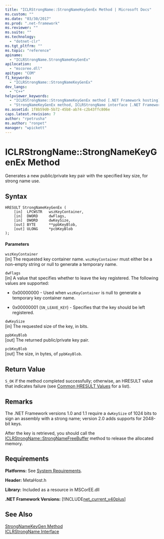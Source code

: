 ```yaml
---
title: "ICLRStrongName::StrongNameKeyGenEx Method | Microsoft Docs"
ms.custom: ""
ms.date: "03/30/2017"
ms.prod: ".net-framework"
ms.reviewer: ""
ms.suite: ""
ms.technology: 
  - "dotnet-clr"
ms.tgt_pltfrm: ""
ms.topic: "reference"
apiname: 
  - "ICLRStrongName.StrongNameKeyGenEx"
apilocation: 
  - "mscoree.dll"
apitype: "COM"
f1_keywords: 
  - "ICLRStrongName::StrongNameKeyGenEx"
dev_langs: 
  - "C++"
helpviewer_keywords: 
  - "ICLRStrongName::StrongNameKeyGenEx method [.NET Framework hosting]"
  - "StrongNameKeyGenEx method, ICLRStrongName interface [.NET Framework hosting]"
ms.assetid: 1f8b59d0-5b72-45b8-ab74-c2b43ffc806e
caps.latest.revision: 7
author: "rpetrusha"
ms.author: "ronpet"
manager: "wpickett"
---
```

# ICLRStrongName::StrongNameKeyGenEx Method
Generates a new public/private key pair with the specified key size, for strong name use.  
  
## Syntax  
  
```  
HRESULT StrongNameKeyGenEx (  
    [in]  LPCWSTR   wszKeyContainer,  
    [in]  DWORD     dwFlags,  
    [in]  DWORD     dwKeySize,  
    [out] BYTE      **ppbKeyBlob,  
    [out] ULONG     *pcbKeyBlob  
);  
```  
  
#### Parameters  
 `wszKeyContainer`  
 [in] The requested key container name. `wszKeyContainer` must either be a non-empty string or null to generate a temporary name.  
  
 `dwFlags`  
 [in] A value that specifies whether to leave the key registered. The following values are supported:  
  
-   0x00000000 - Used when `wszKeyContainer` is null to generate a temporary key container name.  
  
-   0x00000001 (`SN_LEAVE_KEY`) - Specifies that the key should be left registered.  
  
 `dwKeySize`  
 [in] The requested size of the key, in bits.  
  
 `ppbKeyBlob`  
 [out] The returned public/private key pair.  
  
 `pcbKeyBlob`  
 [out] The size, in bytes, of `ppbKeyBlob`.  
  
## Return Value  
 `S_OK` if the method completed successfully; otherwise, an HRESULT value that indicates failure (see [Common HRESULT Values](http://go.microsoft.com/fwlink/?LinkId=213878) for a list).  
  
## Remarks  
 The .NET Framework versions 1.0 and 1.1 require a `dwKeySize` of 1024 bits to sign an assembly with a strong name; version 2.0 adds supports for 2048-bit keys.  
  
 After the key is retrieved, you should call the [ICLRStrongName::StrongNameFreeBuffer](../../../../docs/framework/unmanaged-api/hosting/iclrstrongname-strongnamefreebuffer-method.md) method to release the allocated memory.  
  
## Requirements  
 **Platforms:** See [System Requirements](../../../../docs/framework/get-started/system-requirements.md).  
  
 **Header:** MetaHost.h  
  
 **Library:** Included as a resource in MSCorEE.dll  
  
 **.NET Framework Versions:** [!INCLUDE[net_current_v40plus](../../../../includes/net-current-v40plus-md.md)]  
  
## See Also  
 [StrongNameKeyGen Method](../../../../docs/framework/unmanaged-api/hosting/iclrstrongname-strongnamekeygen-method.md)   
 [ICLRStrongName Interface](../../../../docs/framework/unmanaged-api/hosting/iclrstrongname-interface.md)